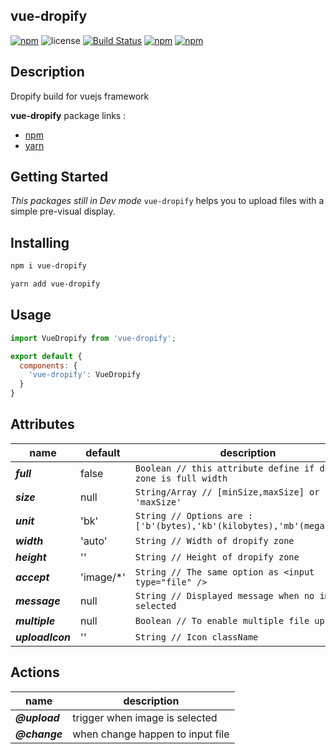 ## vue-dropify

[![npm](https://img.shields.io/npm/v/vue-dropify.svg)](https://www.npmjs.com/package/vue-dropify) ![license](https://img.shields.io/github/license/khofaai/vue-dropify.svg) [![Build Status](https://travis-ci.org/khofaai/vue-dropify.svg?branch=master)](https://travis-ci.org/khofaai/vue-dropify) [![npm](https://img.shields.io/npm/dw/vue-dropify.svg)](https://www.npmjs.com/package/vue-dropify) [![npm](https://img.shields.io/npm/dt/vue-dropify.svg)](https://www.npmjs.com/package/vue-dropify) 

## Description

Dropify build for vuejs framework

**vue-dropify** package links :
- <a href="https://www.npmjs.com/package/vue-dropify" target="_blank">npm</a>
- <a href="https://yarnpkg.com/en/package/vue-dropify" target="_blank">yarn</a>

## Getting Started

_This packages still in Dev mode_
`vue-dropify` helps you to upload files with a simple pre-visual display. 

## Installing

```bash
npm i vue-dropify
```
```bash
yarn add vue-dropify
```

## Usage

```javascript
import VueDropify from 'vue-dropify';

export default {
  components: {
    'vue-dropify': VueDropify
  }
}
```

## Attributes

| name              | default   | description |
|----               |----       |----         |
| **_full_**        | false     |  `Boolean // this attribute define if dopify zone is full width` |
| **_size_**        | null      |  `String/Array // [minSize,maxSize] or 'maxSize'` |
| **_unit_**        | 'bk'      |  `String // Options are : ['b'(bytes),'kb'(kilobytes),'mb'(megabytes)] ` |
| **_width_**       | 'auto'    |  `String // Width of dropify zone` |
| **_height_**      | ''        |  `String // Height of dropify zone` |
| **_accept_**      | 'image/*' |  `String // The same option as <input type="file" />` |
| **_message_**     | null      |  `String // Displayed message when no image is selected` |
| **_multiple_**    | null      |  `Boolean // To enable multiple file upload` |
| **_uploadIcon_**  | ''        |  `String // Icon className` |

## Actions

| name          | description |
|----           |----         |
| **_@upload_** | trigger when image is selected |
| **_@change_** | when change happen to input file |